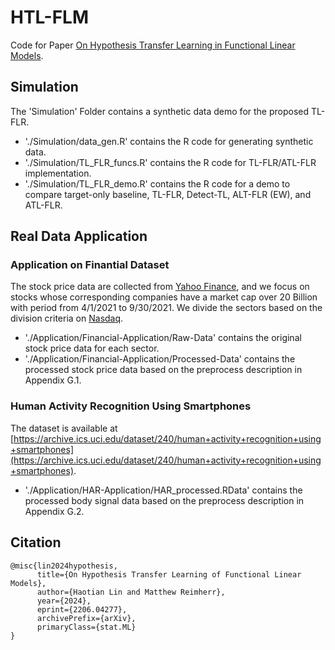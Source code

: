 # HTL-FLM

Code for Paper [On Hypothesis Transfer Learning in Functional Linear Models](https://arxiv.org/abs/2206.04277).



## Simulation

The 'Simulation' Folder contains a synthetic data demo for the proposed TL-FLR.

* './Simulation/data_gen.R' contains the R code for generating synthetic data.
* './Simulation/TL_FLR_funcs.R' contains the R code for TL-FLR/ATL-FLR implementation.
* './Simulation/TL_FLR_demo.R' contains the R code for a demo to compare target-only baseline, TL-FLR, Detect-TL, ALT-FLR (EW), and ATL-FLR.


## Real Data Application

### Application on Finantial Dataset

The stock price data are collected from [Yahoo Finance](https://finance.yahoo.com/), and we focus on stocks whose corresponding companies have a market cap over $20$ Billion with period from 4/1/2021 to 9/30/2021. We divide the sectors based on the division criteria on [Nasdaq](https://www.nasdaq.com/market-activity/stocks/screener). 

* './Application/Financial-Application/Raw-Data' contains the original stock price data for each sector.
* './Application/Financial-Application/Processed-Data' contains the processed stock price data based on the preprocess description in Appendix G.1.


### Human Activity Recognition Using Smartphones

The dataset is available at [https://archive.ics.uci.edu/dataset/240/human+activity+recognition+using+smartphones](https://archive.ics.uci.edu/dataset/240/human+activity+recognition+using+smartphones).

* './Application/HAR-Application/HAR_processed.RData' contains the processed body signal data based on the preprocess description in Appendix G.2.



## Citation
```
@misc{lin2024hypothesis,
      title={On Hypothesis Transfer Learning of Functional Linear Models}, 
      author={Haotian Lin and Matthew Reimherr},
      year={2024},
      eprint={2206.04277},
      archivePrefix={arXiv},
      primaryClass={stat.ML}
}
```